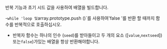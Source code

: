 반복 기능과 초기 시드 값을 사용하여 배열을 빌드합니다.

-`while 'loop 및`array.prototype.push ()`를 사용하여'false '를 반환 할 때까지 함수를 반복적으로 호출하십시오.
- 반복자 함수는 하나의 인수 (`seed`)를 받아들이고 두 개의 요소 ([`value`,`nextseed`]) 또는`false`)가있는 배열을 항상 반환해야합니다.